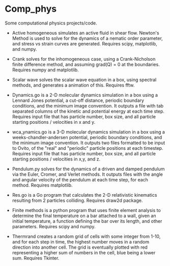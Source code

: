 # Comp_phys
Some computational physics projects/code.

* Active homogeneous simulates an active fluid in shear flow. Newton's Method is used to solve for the dynamics of a nematic order parameter, and stress vs strain curves are generated. Requires scipy, matplotlib, and numpy.

* Crank solves for the inhomogeneous case, using a Crank-Nicholson finite difference method, and assuming grad(Q) = 0 at the boundaries. Requires numpy and matplotlib.

* Scalar wave solves the scalar wave equation in a box, using spectral methods, and generates a animation of this. Requires fftw.

* Dynamics.go is a 2-D molecular dynamics simulation in a box using a Lennard Jones potential, a cut-off distance, periodic boundary conditions, and the minimum image convention. It outputs a file with tab separated columns of the kinetic and potential energy at each time step. Requires input file that has particle number, box size, and all particle starting positions / velocities in x and y. 


* wca_ynamics.go is a 3-D molecular dynamics simulation in a box using a weeks-chandler-andersen potential, periodic boundary conditions, and the minimum image convention. It outputs two files formatted to be input to Ovito, of the "real" and "periodic" particle positions at each timestep. Requires input file that has particle number, box size, and all particle starting positions / velocities in x,y, and z.

* Pendulum.py solves for the dynamics of a driven and damped pendulum via the Euler, Cromer, and Verlet methods. It outputs files with the angle and angular velocity of the pendulum at each time step, for each method. Requires matplotlib. 

* Res.go is a Go program that calculates the 2-D relativistic kinematics resulting from 2 particles colliding. Requires draw2d package.

* Finite methods is a python program that uses finite element analysis to determine the final temperature on a bar
attached to a wall, given an initial temperature, a function defining the bar over its length, and other parameters. Requires scipy and numpy.


* Thermrand creates a random grid of cells with some integer from 1-10, and for each step in time, the highest number moves in a random direction into another cell. The grid is eventually plotted with red representing a higher sum of numbers in the cell, blue being a lower sum. Requires Tkinter.

